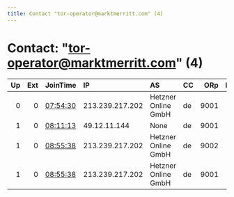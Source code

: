 ```yaml
---
title: Contact "tor-operator@marktmerritt.com" (4)
---
```


# Contact: "tor-operator@marktmerritt.com" (4)

|   Up |   Ext | JoinTime                                                                                            | IP              | AS                  | CC   |   ORp |   Dirp | OS    | Version   | Nickname          |   eFamMembers |
|-----:|------:|:----------------------------------------------------------------------------------------------------|:----------------|:--------------------|:-----|------:|-------:|:------|:----------|:------------------|--------------:|
|    0 |     0 | [07:54:30](https://metrics.torproject.org/rs.html#details/3CA8DA94C382E053E75490A0D9C7A72EB2FE6B66) | 213.239.217.202 | Hetzner Online GmbH | de   |  9001 |      0 | Linux | 0.3.5.8   | tor0dehetzner     |             1 |
|    1 |     0 | [08:11:13](https://metrics.torproject.org/rs.html#details/C2063FA6235F3CC4DFBD3D3EEFB921BA4982A910) | 49.12.11.144    | None                | de   |  9001 |      0 | Linux | 0.3.5.8   | tor0cloudhetzner  |             1 |
|    1 |     0 | [08:55:38](https://metrics.torproject.org/rs.html#details/51BEC1A4CBD6261DD3AEA563F49985E203567C1C) | 213.239.217.202 | Hetzner Online GmbH | de   |  9002 |      0 | Linux | 0.3.5.8   | tor0dehetzner9002 |             1 |
|    1 |     0 | [08:55:38](https://metrics.torproject.org/rs.html#details/5A97AF1B7D395D72794AB75E10F989E60A5BC785) | 213.239.217.202 | Hetzner Online GmbH | de   |  9001 |      0 | Linux | 0.3.5.8   | tor0dehetzner9001 |             1 |
